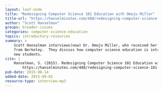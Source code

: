 ```yaml
---
layout: leaf-node
title: "Redesigning Computer Science 101 Education with Omoju Miller"
title-url: "https://hanselminutes.com/488/redesigning-computer-science-101-education-with-omoju-miller"
author: "Scott Hanselman"
groups: broader-issues
categories: computer-science-education
topics: introductory-resources
summary: >
    Scott Hanselman interviews(now) Dr. Omoju Miller, who received her PhD in CS
    from Berkeley.  They discuss how computer science education is introduced to
    new students.
cite: |
    Hanselman, S. (2015). Redesigning Computer Science 101 Education with Omoju Miller.  Retrieved from:
        https://hanselminutes.com/488/redesigning-computer-science-101-education-with-omoju-miller
pub-date: 2015-08-14
added-date: 2015-09-01
resource-type: interview-mp3
---
```

